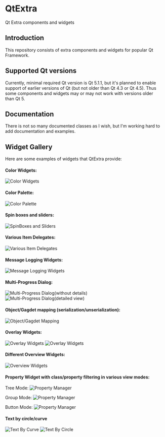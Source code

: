 # QtExtra
Qt Extra components and widgets

## Introduction
This repository consists of extra components and widgets for popular Qt Framework.

## Supported Qt versions
Currently, minimal required Qt version is Qt 5.1.1, but it's planned to enable support of earlier versions of Qt (but not older than Qt 4.3 or Qt 4.5). 
Thus some components and widgets may or may not work with versions older than Qt 5.

## Documentation
There is not so many documented classes as I wish, but I'm working hard to add documentation and examples.

## Widget Gallery
Here are some examples of widgets that QtExtra provide:

#### Color Widgets:
![Color Widgets](https://github.com/progzdeveloper/QtExtra/blob/master/documentation/images/color_widgets.png)

#### Color Palette:
![Color Palette](https://github.com/progzdeveloper/QtExtra/blob/master/documentation/images/color_palette.png)

#### Spin boxes and sliders:
![SpinBoxes and Sliders](https://github.com/progzdeveloper/QtExtra/blob/master/documentation/images/spinboxes.png)

#### Various Item Delegates:
![Various Item Delegates](https://github.com/progzdeveloper/QtExtra/blob/master/documentation/images/item_delegates(1).png)

#### Message Logging Widgets:
![Message Logging Widgets](https://github.com/progzdeveloper/QtExtra/blob/master/documentation/images/message_log.png)

#### Multi-Progress Dialog:
![Multi-Progress Dialog(without details)](https://github.com/progzdeveloper/QtExtra/blob/master/documentation/images/multiprogress.png)
![Multi-Progress Dialog(detailed view)](https://github.com/progzdeveloper/QtExtra/blob/master/documentation/images/multiprogress_detailed.png)

#### Object/Gagdet mapping (serialization/unserialization):
![Object/Gagdet Mapping](https://github.com/progzdeveloper/QtExtra/blob/master/documentation/images/object_mapper.png)

#### Overlay Widgets:
![Overlay Widgets](https://github.com/progzdeveloper/QtExtra/blob/master/documentation/images/overlay(1).png)
![Overlay Widgets](https://github.com/progzdeveloper/QtExtra/blob/master/documentation/images/overlay(2).png)


#### Different Overview Widgets:
![Overview Widgets](https://github.com/progzdeveloper/QtExtra/blob/master/documentation/images/overview.png)


#### Property Widget with class/property filtering in various view modes:
Tree Mode:
![Property Manager](https://github.com/progzdeveloper/QtExtra/blob/master/documentation/images/property_widget_tree.png)

Group Mode:
![Property Manager](https://github.com/progzdeveloper/QtExtra/blob/master/documentation/images/property_widget_group.png)

Button Mode:
![Property Manager](https://github.com/progzdeveloper/QtExtra/blob/master/documentation/images/property_widget_buttons.png)

#### Text by circle/curve
![Text By Curve](https://github.com/progzdeveloper/QtExtra/blob/master/documentation/images/text_by_circle.png)
![Text By Circle](https://github.com/progzdeveloper/QtExtra/blob/master/documentation/images/text_by_curve.png)


